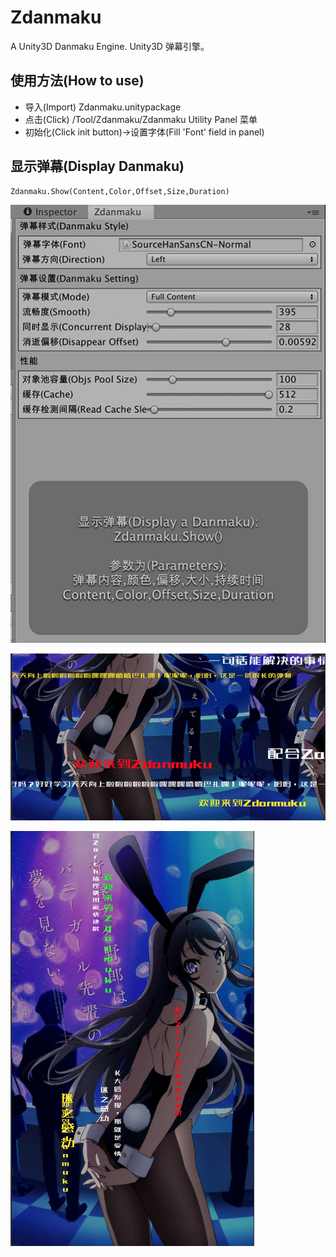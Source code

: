 # Zdanmaku
A Unity3D Danmaku Engine. Unity3D 弹幕引擎。 

## 使用方法(How to use)
* 导入(Import) Zdanmaku.unitypackage
* 点击(Click) /Tool/Zdanmaku/Zdanmaku Utility Panel 菜单
* 初始化(Click init button)->设置字体(Fill 'Font' field in panel)

## 显示弹幕(Display Danmaku)
```
Zdanmaku.Show(Content,Color,Offset,Size,Duration)
```
![preview](https://raw.githubusercontent.com/DASTUDIO/Zdanmaku/master/img/1.jpg)

![preview](https://raw.githubusercontent.com/DASTUDIO/Zdanmaku/master/img/2.jpg)

![preview](https://raw.githubusercontent.com/DASTUDIO/Zdanmaku/master/img/1.png)